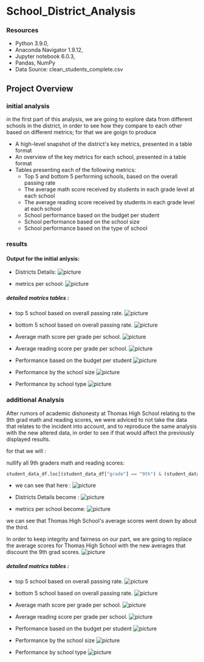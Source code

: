 # School_District_Analysis

### Resources
* Python 3.9.0, 
* Anaconda Navigator 1.9.12,
* Jupyter notebook 6.0.3,
* Pandas, NumPy
* Data Source: clean_students_complete.csv

## Project Overview

### initial analysis

in the first part of this analysis, we are going to explore data from different schools in the district, in order to see how they compare to each other based on different metrics; for that we are goign to produce

- A high-level snapshot of the district's key metrics, presented in a table format
- An overview of the key metrics for each school, presented in a table format
- Tables presenting each of the following metrics: 
  * Top 5 and bottom 5 performing schools, based on the overall passing rate
  * The average math score received by students in each grade level at each school
  * The average reading score received by students in each grade level at each school
  * School performance based on the budget per student
  * School performance based on the school size 
  * School performance based on the type of school
 
 ### results 
#### Output for the initial anlysis:

- Districts Details:
![picture](images/1.png)

- metrics per school: 
![picture](images/2.png)

##### detailed matrics tables :

* top 5 school based on overall passing rate.
![picture](images/3.png) 

* bottom 5 school based on overall passing rate.
![picture](images/4.png)

* Average math score per grade per school.
![picture](images/5.png)

* Average reading score per grade per school.
![picture](images/6.png)

* Performance based on the budget per student
![picture](images/7.png)

* Performance by the school size 
![picture](images/8.png)

* Performance by school type
![picture](images/9.png)

### additional Analysis

After rumors of academic dishonesty at Thomas High School relating to the 9th grad math and reading scores, we were adviced to not take the data that relates to the incident into account, and to reproduce the same analysis with the new altered data, in order to see if that would affect the previously displayed results.

for that we will :

nullify all 9th graders math and reading scores:

 ```python
student_data_df.loc[(student_data_df["grade"] == "9th") & (student_data_df["school_name"] == "Thomas High School"), ["math_score","reading_score"]] = np.nan
 ```
- we can see that here :
![picture](images/20.png)

- Districts Details become :
![picture](images/10.png)

- metrics per school become: 
![picture](images/11.png)

we can see that Thomas High School's average scores went down by about the third.

In order to keep integrity and fairness on our part, we are going to replace the average scores for Thomas High School with the new averages that discount the 9th grad scores.
![picture](images/11.png)


##### detailed matrics tables :

* top 5 school based on overall passing rate.
![picture](images/3.png) 

* bottom 5 school based on overall passing rate.
![picture](images/4.png)

* Average math score per grade per school.
![picture](images/5.png)

* Average reading score per grade per school.
![picture](images/6.png)

* Performance based on the budget per student
![picture](images/7.png)

* Performance by the school size 
![picture](images/8.png)

* Performance by school type
![picture](images/9.png)




 
